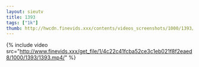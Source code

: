 ```yaml
--- 
layout: sieutv
title: 1393
tags: ["1k"]
thumb: http://hwcdn.finevids.xxx/contents/videos_screenshots/1000/1393/preview.mp4.jpg
---
```

{% include video src="http://www.finevids.xxx/get_file/1/4c22c41fcba52ce3c1eb021f8f2eaed8/1000/1393/1393.mp4/" %} 
